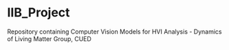 # IIB_Project
Repository containing Computer Vision Models for HVI Analysis - Dynamics of Living Matter Group, CUED
